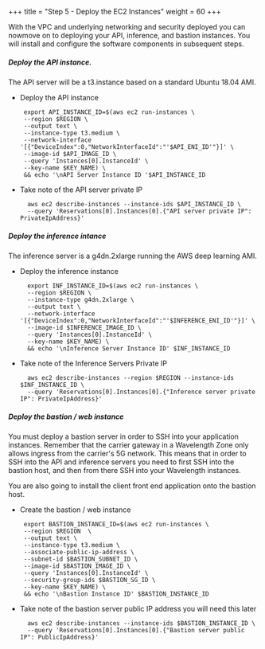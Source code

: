 +++
title = "Step 5 - Deploy the EC2 Instances"
weight = 60
+++

With the VPC and underlying networking and security deployed you can nowmove on to deploying your API, inference, and bastion instances.   You will install and configure the software components in subsequent steps. 

##### Deploy the API instance. 

The API server will be a t3.instance based on a standard Ubuntu 18.04 AMI.

*  Deploy the API instance

        export API_INSTANCE_ID=$(aws ec2 run-instances \
        --region $REGION \
        --output text \
        --instance-type t3.medium \
        --network-interface '[{"DeviceIndex":0,"NetworkInterfaceId":"'$API_ENI_ID'"}]' \
        --image-id $API_IMAGE_ID \
        --query 'Instances[0].InstanceId' \
        --key-name $KEY_NAME) \
        && echo '\nAPI Server Instance ID '$API_INSTANCE_ID

* Take note of the API server private IP

        aws ec2 describe-instances --instance-ids $API_INSTANCE_ID \
        --query 'Reservations[0].Instances[0].{"API server private IP": PrivateIpAddress}'  


##### Deploy the inference intance

The inference server is a g4dn.2xlarge running the AWS deep learning AMI.

* Deploy the inference instance

        export INF_INSTANCE_ID=$(aws ec2 run-instances \
        --region $REGION \
        --instance-type g4dn.2xlarge \
        --output text \
        --network-interface '[{"DeviceIndex":0,"NetworkInterfaceId":"'$INFERENCE_ENI_ID'"}]' \
        --image-id $INFERENCE_IMAGE_ID \
        --query 'Instances[0].InstanceId' \
        --key-name $KEY_NAME) \
        && echo '\nInference Server Instance ID' $INF_INSTANCE_ID

* Take note of the Inference Servers Private IP

        aws ec2 describe-instances --region $REGION --instance-ids $INF_INSTANCE_ID \
        --query 'Reservations[0].Instances[0].{"Inference server private IP": PrivateIpAddress}'      

##### Deploy the bastion / web instance

You must deploy a bastion server in order to SSH into your application
instances. Remember that the carrier gateway in a Wavelength Zone only
allows ingress from the carrier's 5G network. This means that in order
to SSH into the API and inference servers you need to first SSH into the
bastion host, and then from there SSH into your Wavelength instances. 

You are also going to install the client front end application onto the
bastion host. 

*  Create the bastion / web instance

        export BASTION_INSTANCE_ID=$(aws ec2 run-instances \
        --region $REGION  \
        --output text \
        --instance-type t3.medium \
        --associate-public-ip-address \
        --subnet-id $BASTION_SUBNET_ID \
        --image-id $BASTION_IMAGE_ID \
        --query 'Instances[0].InstanceId' \
        --security-group-ids $BASTION_SG_ID \
        --key-name $KEY_NAME) \
        && echo '\nBastion Instance ID' $BASTION_INSTANCE_ID

* Take note of the bastion server public IP address you will need this later

        aws ec2 describe-instances --instance-ids $BASTION_INSTANCE_ID \
        --query 'Reservations[0].Instances[0].{"Bastion server public IP": PublicIpAddress}' 
